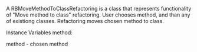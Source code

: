 A RBMoveMethodToClassRefactoring is a class that represents functionality of "Move method to class" refactoring.User chooses method, and than any of existiong classes.Refactoring moves chosen method to class.Instance Variables	method:		<RBMethod>method	- chosen method